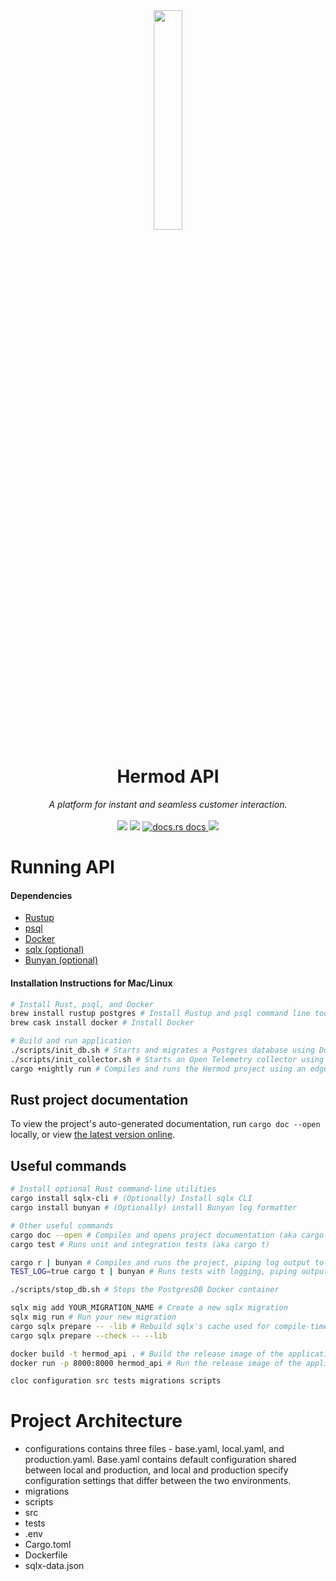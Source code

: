 <div align="center">
  <img src="https://user-images.githubusercontent.com/5386772/137525840-d6703c94-f7d8-4e6a-9435-27380c923dff.png" width="30%"/>
  <h1>Hermod API</h1>
 <em>
  A platform for instant and seamless customer interaction. 
 </em>
</div>
<br />

<div align="center" markdown="1">
<a href ="https://deps.rs/repo/github/hermodapp/api" target="_blank"><img src="https://deps.rs/repo/github/hermodapp/api/status.svg" /></a>
<a href ="https://github.com/hermodapp/api/actions/workflows/general.yml"  target="_blank"><img src="https://github.com/hermodapp/api/actions/workflows/general.yml/badge.svg" /></a>
<a href="https://docs.rs/hermod-api/*/hermod_api/"  target="_blank">
    <img src="https://img.shields.io/badge/docs-latest-blue.svg"
      alt="docs.rs docs" />
  </a>
    <img src="https://img.shields.io/website-up-down-green-red/https/api.hermodapp.com/health_check" />
</div>

# Running API
#### Dependencies
- [Rustup](https://rustup.rs)
- [psql](https://www.postgresql.org/download/)
- [Docker](https://www.docker.com/get-started)
- [sqlx (optional)](https://lib.rs/crates/sqlx-cli)
- [Bunyan (optional)](https://lib.rs/crates/bunyan)

#### Installation Instructions for Mac/Linux
```bash
# Install Rust, psql, and Docker
brew install rustup postgres # Install Rustup and psql command line tool 
brew cask install docker # Install Docker

# Build and run application
./scripts/init_db.sh # Starts and migrates a Postgres database using Docker
./scripts/init_collector.sh # Starts an Open Telemetry collector using Docker
cargo +nightly run # Compiles and runs the Hermod project using an edge Rust build (aka cargo r)

```

## Rust project documentation
To view the project's auto-generated documentation, run `cargo doc --open` locally, or view 
[the latest version online](https://docs.rs/hermod-api/*/hermod_api/).

## Useful commands
```bash
# Install optional Rust command-line utilities
cargo install sqlx-cli # (Optionally) Install sqlx CLI
cargo install bunyan # (Optionally) install Bunyan log formatter

# Other useful commands
cargo doc --open # Compiles and opens project documentation (aka cargo d)
cargo test # Runs unit and integration tests (aka cargo t)

cargo r | bunyan # Compiles and runs the project, piping log output to the Bunyan formatter
TEST_LOG=true cargo t | bunyan # Runs tests with logging, piping output to Bunyan

./scripts/stop_db.sh # Stops the PostgresDB Docker container

sqlx mig add YOUR_MIGRATION_NAME # Create a new sqlx migration
sqlx mig run # Run your new migration
cargo sqlx prepare -- -lib # Rebuild sqlx's cache used for compile-time SQL guarantees
cargo sqlx prepare --check -- --lib

docker build -t hermod_api . # Build the release image of the application (will take a *very* long time, Rust has infamously long release compilation times)
docker run -p 8000:8000 hermod_api # Run the release image of the application

cloc configuration src tests migrations scripts
```


# Project Architecture
- configurations contains three files - base.yaml, local.yaml, and production.yaml. Base.yaml contains default configuration shared between local and production, and local and production specify configuration settings that differ between the two environments.
- migrations
- scripts
- src
- tests
- .env
- Cargo.toml
- Dockerfile
- sqlx-data.json
